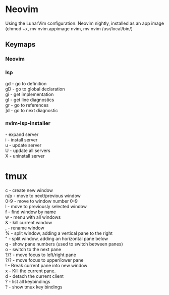 # Neovim
Using the LunarVim configuration.
Neovim nightly, installed as an app image (chmod +x, mv nvim.appimage nvim, mv nvim /usr/local/bin/)

## Keymaps

### Neovim



### lsp

gd - go to definition \
gD - go to global declaration \
gi - get implementation \
gl - get line diagnostics \
gr - go to references \
]d - go to next diagnostic

### nvim-lsp-installer

<enter> - expand server \
i - install server \
u - update server \
U - update all servers \
X - uninstall server 

# tmux

c - create new window \
n/p - move to next/previous window \
0-9 - move to window number 0-9 \
l - move to previously selected window \
f - find window by name \
w - menu with all windows \
& - kill current window \
, - rename window \
% - split window, adding a vertical pane to the right \
" - split window, adding an horizontal pane below \
q - show pane numbers (used to switch between panes) \
o - switch to the next pane \
?/? - move focus to left/right pane \
?/? - move focus to upper/lower pane \
! - Break current pane into new window \
x - Kill the current pane. \
d - detach the current client \
? - list all keybindings \
? - show tmux key bindings
